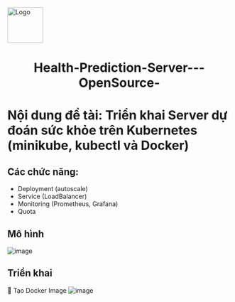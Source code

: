 <a href="[https://github.com/othneildrew/Best-README-Template](https://github.com/user-attachments/assets/7539b518-6dfe-41ed-908a-375670195be5)">
    <img src="images/logo.png" alt="Logo" width="80" height="80">
  </a>
<h1 align="center">Health-Prediction-Server---OpenSource-</h1>

# Nội dung đề tài: Triển khai Server dự đoán sức khỏe trên Kubernetes (minikube, kubectl và Docker)
## Các chức năng:
* Deployment (autoscale)
* Service (LoadBalancer)
* Monitoring (Prometheus, Grafana)
* Quota
## Mô hình
![image](https://github.com/user-attachments/assets/faefd478-b885-4912-a3ac-3f5b452a0b22)
## Triển khai
 👀 Tạo Docker Image
![image](https://github.com/user-attachments/assets/c56424fe-5983-4b87-9386-f9e770d8da68)

